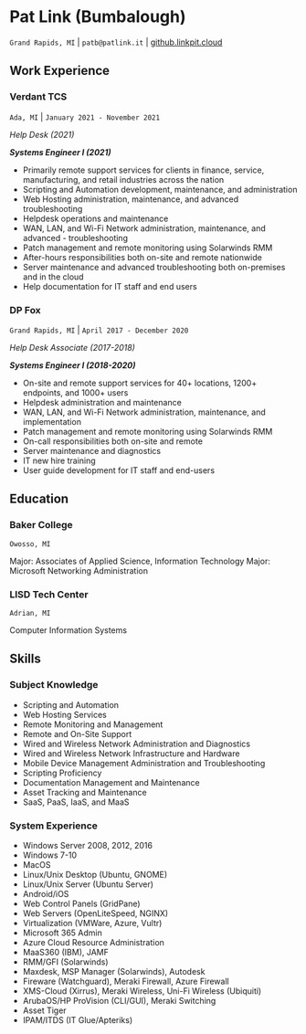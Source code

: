 # Pat Link (Bumbalough)
`Grand Rapids, MI` | `patb@patlink.it` | [github.linkpit.cloud](https://github.linkpit.cloud)

## Work Experience
### Verdant TCS
`Ada, MI` | `January 2021 - November 2021`

_Help Desk (2021)_

**_Systems Engineer I (2021)_**

- Primarily remote support services for clients in finance, service, manufacturing, and retail industries across the nation
- Scripting and Automation development, maintenance, and administration
- Web Hosting administration, maintenance, and advanced troubleshooting
- Helpdesk operations and maintenance
- WAN, LAN, and Wi-Fi Network administration, maintenance, and advanced - troubleshooting
- Patch management and remote monitoring using Solarwinds RMM
- After-hours responsibilities both on-site and remote nationwide
- Server maintenance and advanced troubleshooting both on-premises and in the cloud
- Help documentation for IT staff and end users

### DP Fox
`Grand Rapids, MI` | `April 2017 - December 2020`

_Help Desk Associate (2017-2018)_

**_Systems Engineer I (2018-2020)_**

- On-site and remote support services for 40+ locations, 1200+ endpoints, and 1000+ users
- Helpdesk administration and maintenance
- WAN, LAN, and Wi-Fi Network administration, maintenance, and implementation
- Patch management and remote monitoring using Solarwinds RMM
- On-call responsibilities both on-site and remote
- Server maintenance and diagnostics
- IT new hire training 
- User guide development for IT staff and end-users

## Education

### Baker College
`Owosso, MI` 

Major: Associates of Applied Science, Information Technology
Major: Microsoft Networking Administration

### LISD Tech Center
`Adrian, MI`

Computer Information Systems

## Skills

### Subject Knowledge

- Scripting and Automation
- Web Hosting Services
- Remote Monitoring and Management
- Remote and On-Site Support
- Wired and Wireless Network Administration and Diagnostics
- Wired and Wireless Network Infrastructure and Hardware
- Mobile Device Management Administration and Troubleshooting
- Scripting Proficiency
- Documentation Management and Maintenance
- Asset Tracking and Maintenance
- SaaS, PaaS, IaaS, and MaaS

### System Experience
- Windows Server 2008, 2012, 2016
- Windows 7-10
- MacOS
- Linux/Unix Desktop (Ubuntu, GNOME)
- Linux/Unix Server (Ubuntu Server)
- Android/iOS
- Web Control Panels (GridPane)
- Web Servers (OpenLiteSpeed, NGINX)
- Virtualization (VMWare, Azure, Vultr)
- Microsoft 365 Admin
- Azure Cloud Resource Administration
- MaaS360 (IBM), JAMF
- RMM/GFI (Solarwinds)
- Maxdesk, MSP Manager (Solarwinds), Autodesk
- Fireware (Watchguard), Meraki Firewall, Azure Firewall
- XMS-Cloud (Xirrus), Meraki Wireless, Uni-Fi Wireless (Ubiquiti)
- ArubaOS/HP ProVision (CLI/GUI), Meraki Switching
- Asset Tiger
- IPAM/ITDS (IT Glue/Apteriks)
